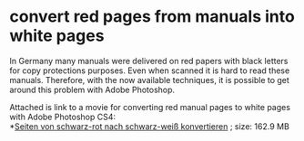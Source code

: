 # convert red pages from manuals into white pages  
In Germany many manuals were delivered on red papers with black letters for copy protections purposes. Even when scanned it is hard to read these manuals. Therefore, with the now available techniques, it is possible to get around this problem with Adobe Photoshop.  
  
Attached is link to a movie for converting red manual pages to white pages with Adobe Photoshop CS4:  
*[Seiten von schwarz-rot nach schwarz-weiß konvertieren](https://data.atariwiki.org/VIDEO/Atari_schwarz-rot_nach_SW.mov) ; size: 162.9 MB  
